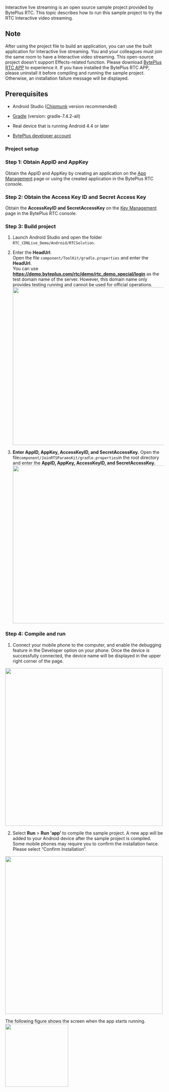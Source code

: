 Interactive live streaming is an open source sample project provided by BytePlus RTC. This topic describes how to run this sample project to try the RTC Interactive video streaming.

## **Note**

After using the project file to build an application, you can use the built application for Interactive live streaming.
You and your colleagues must join the same room to have a Interactive video streaming.
This open-source project doesn't support Effects-related function. Please download [BytePlus RTC APP](https://docs.byteplus.com/byteplus-rtc/docs/75707#download-solution-demo) to experience it.
If you have installed the BytePlus RTC APP, please uninstall it before compiling and running the sample project. Otherwise, an installation failure message will be displayed.

## **Prerequisites**

- Android Studio ([Chipmunk](https://developer.android.com/studio/releases) version recommended)
	

- [Gradle](https://gradle.org/releases/) (version: gradle-7.4.2-all)
	

- Real device that is running Android 4.4 or later
	

- [BytePlus developer account](https://console.byteplus.com/auth/login/)
	

### **Project setup**

### **Step 1: Obtain AppID and AppKey**

Obtain the AppID and AppKey by creating an application on the [App Management](https://console.byteplus.com/rtc/listRTC) page or using the created application in the BytePlus RTC console.

### **Step 2: Obtain the Access Key ID and Secret Access Key**

Obtain the **AccessKeyID and SecretAccessKey** on the [Key Management](https://console.byteplus.com/iam/keymanage) page in the BytePlus RTC console.

### **Step 3: Build project**

1. Launch Android Studio and open the folder `RTC_CDNLive_Demo/Android/RTCSolution`.
	

2. Enter the **HeadUrl**.<br>
	Open the file `component/ToolKit/gradle.properties` and enter the **HeadUrl**.<br>
    You can use **https://demo.byteplus.com/rtc/demo/rtc_demo_special/login** as the test domain name of the server. However, this domain name only provides testing running and cannot be used for official operations.
    <img src="https://lf3-static.bytednsdoc.com/obj/eden-cn/pkupenuhr/androidlogin.png" width="500px" >

3. **Enter AppID, AppKey, AccessKeyID, and SecretAccessKey.** 
	Open the file`component/JoinRTSParamsKit/gradle.properties`in the root directory and enter the **AppID, AppKey, AccessKeyID, and SecretAccessKey.** <br>
    <img src="https://lf3-static.bytednsdoc.com/obj/eden-cn/pkupenuhr/androidappid.png" width="500px" >

### **Step 4: Compile and run**

1. Connect your mobile phone to the computer, and enable the debugging feature in the Developer option on your phone. Once the device is successfully connected, the device name will be displayed in the upper right corner of the page.
<img src="https://portal.volccdn.com/obj/volcfe/cloud-universal-doc/upload_cdaddefa6288c02647ed31cc7f9b704a.png" width="500px" >


2. Select **Run** > **Run 'app’** to compile the sample project. A new app will be added to your Android device after the sample project is compiled. Some mobile phones may require you to confirm the installation twice. Please select “Confirm Installation”.<br>
<img src="https://portal.volccdn.com/obj/volcfe/cloud-universal-doc/upload_a1d79391662abafc5ff5965453a49070.png" width="500px" >

The following figure shows the screen when the app starts running.<br>
<img src="https://portal.volccdn.com/obj/volcfe/cloud-universal-doc/upload_8dba08769cb16c0a93724fa34a23c452.jpg" width="200px" >
